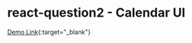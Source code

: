 # react-question2 - Calendar UI

[Demo Link](https://chrislinovo.github.io/react-question2/){:target="_blank"}

